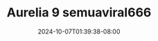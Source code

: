 --- 
title: "Aurelia 9 semuaviral666"
description: "nonton  video bokep Aurelia 9 semuaviral666 ig full vidio  "
date: 2024-10-07T01:39:38-08:00
file_code: "6r7v9u2b8mk2"
draft: false
cover: "o1gdrq7gjogqmc9v.jpg"
tags: ["Aurelia", "bokep-indo", "bokep-viral", "bokep-ig"]
length: 367
fld_id: "1391233"
foldername: "AureliaViral"
categories: ["AureliaViral"]
views: 511
---